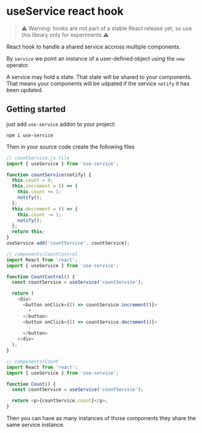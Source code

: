 # useService react hook

> ⚠️ Warning: hooks are not part of a stable React release yet, so use this library only for experiments ⚠️

React hook to handle a shared service accross multiple components.

By `service` we point an instance of a user-defined object using the `new` operator.

A service may hold a state. That state will be shared to your components.
That means your components will be udpated if the service `notify` it has been updated.

## Getting started

just add `use-service` addon to your project:

```
npm i use-service
```

Then in your source code create the following files

```javascript
// countService.js file
import { useService } from 'use-service';

function countService(notify) {
  this.count = 0;
  this.increment = () => {
    this.count += 1;
    notify();
  };
  this.decrement = () => {
    this.count -= 1;
    notify();
  };
  return this;
}
useService.add('countService', countService);
```

```javascript
// components/CountControl
import React from 'react';
import { useService } from 'use-service';

function CountControl() {
  const countService = useService('countService');

  return (
    <div>
      <button onClick={() => countService.increment()}>
        +
      </button>
      <button onClick={() => countService.decrement()}>
        -
      </button>
    </div>
  );
}

```

```javascript
// components/Count
import React from 'react';
import { useService } from 'use-service';

function Count() {
  const countService = useService('countService');

  return <p>{countService.count}</p>;
}
```

Then you can have as many instances of those components they share the same service instance.

